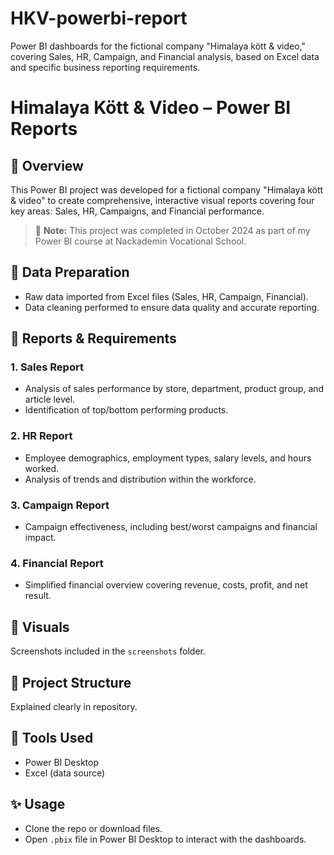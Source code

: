 # HKV-powerbi-report
Power BI dashboards for the fictional company "Himalaya kött & video," covering Sales, HR, Campaign, and Financial analysis, based on Excel data and specific business reporting requirements.

# Himalaya Kött & Video – Power BI Reports

## 📌 Overview
This Power BI project was developed for a fictional company "Himalaya kött & video" to create comprehensive, interactive visual reports covering four key areas: Sales, HR, Campaigns, and Financial performance.

> 🏫 **Note:** This project was completed in October 2024 as part of my Power BI course at Nackademin Vocational School.

## 🚧 Data Preparation
- Raw data imported from Excel files (Sales, HR, Campaign, Financial).
- Data cleaning performed to ensure data quality and accurate reporting.

## 📑 Reports & Requirements

### 1. **Sales Report**
- Analysis of sales performance by store, department, product group, and article level.
- Identification of top/bottom performing products.

### 2. **HR Report**
- Employee demographics, employment types, salary levels, and hours worked.
- Analysis of trends and distribution within the workforce.

### 3. **Campaign Report**
- Campaign effectiveness, including best/worst campaigns and financial impact.

### 4. **Financial Report**
- Simplified financial overview covering revenue, costs, profit, and net result.

## 📸 Visuals
Screenshots included in the `screenshots` folder.

## 📂 Project Structure
Explained clearly in repository.

## 📌 Tools Used
- Power BI Desktop
- Excel (data source)

## ✨ Usage
- Clone the repo or download files.
- Open `.pbix` file in Power BI Desktop to interact with the dashboards.

